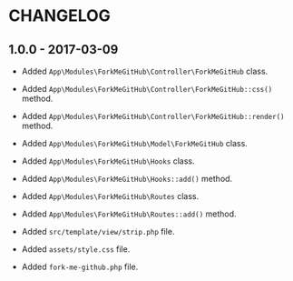 # CHANGELOG

## 1.0.0 - 2017-03-09

* Added `App\Modules\ForkMeGitHub\Controller\ForkMeGitHub` class.
* Added `App\Modules\ForkMeGitHub\Controller\ForkMeGitHub::css()` method.
* Added `App\Modules\ForkMeGitHub\Controller\ForkMeGitHub::render()` method.

* Added `App\Modules\ForkMeGitHub\Model\ForkMeGitHub` class.

* Added `App\Modules\ForkMeGitHub\Hooks` class.
* Added `App\Modules\ForkMeGitHub\Hooks::add()` method.

* Added `App\Modules\ForkMeGitHub\Routes` class.
* Added `App\Modules\ForkMeGitHub\Routes::add()` method.

* Added `src/template/view/strip.php` file.

* Added `assets/style.css` file.

* Added `fork-me-github.php` file.
